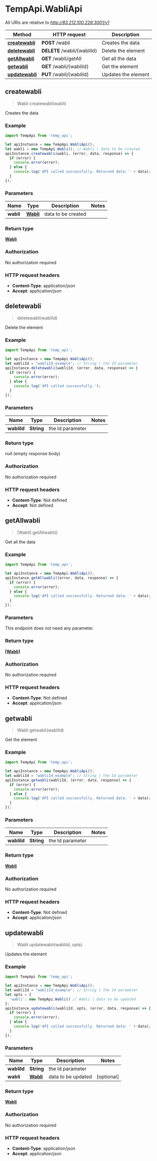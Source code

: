 # TempApi.WabliApi

All URIs are relative to *http://83.212.100.226:3001/v1*

Method | HTTP request | Description
------------- | ------------- | -------------
[**createwabli**](WabliApi.md#createwabli) | **POST** /wabli | Creates the data
[**deletewabli**](WabliApi.md#deletewabli) | **DELETE** /wabli/{wabliId} | Delete the element
[**getAllwabli**](WabliApi.md#getAllwabli) | **GET** /wabli/getAll | Get all the data
[**getwabli**](WabliApi.md#getwabli) | **GET** /wabli/{wabliId} | Get the element
[**updatewabli**](WabliApi.md#updatewabli) | **PUT** /wabli/{wabliId} | Updates the element



## createwabli

> Wabli createwabli(wabli)

Creates the data

### Example

```javascript
import TempApi from 'temp_api';

let apiInstance = new TempApi.WabliApi();
let wabli = new TempApi.Wabli(); // Wabli | data to be created
apiInstance.createwabli(wabli, (error, data, response) => {
  if (error) {
    console.error(error);
  } else {
    console.log('API called successfully. Returned data: ' + data);
  }
});
```

### Parameters


Name | Type | Description  | Notes
------------- | ------------- | ------------- | -------------
 **wabli** | [**Wabli**](Wabli.md)| data to be created | 

### Return type

[**Wabli**](Wabli.md)

### Authorization

No authorization required

### HTTP request headers

- **Content-Type**: application/json
- **Accept**: application/json


## deletewabli

> deletewabli(wabliId)

Delete the element

### Example

```javascript
import TempApi from 'temp_api';

let apiInstance = new TempApi.WabliApi();
let wabliId = "wabliId_example"; // String | the Id parameter
apiInstance.deletewabli(wabliId, (error, data, response) => {
  if (error) {
    console.error(error);
  } else {
    console.log('API called successfully.');
  }
});
```

### Parameters


Name | Type | Description  | Notes
------------- | ------------- | ------------- | -------------
 **wabliId** | **String**| the Id parameter | 

### Return type

null (empty response body)

### Authorization

No authorization required

### HTTP request headers

- **Content-Type**: Not defined
- **Accept**: Not defined


## getAllwabli

> [Wabli] getAllwabli()

Get all the data

### Example

```javascript
import TempApi from 'temp_api';

let apiInstance = new TempApi.WabliApi();
apiInstance.getAllwabli((error, data, response) => {
  if (error) {
    console.error(error);
  } else {
    console.log('API called successfully. Returned data: ' + data);
  }
});
```

### Parameters

This endpoint does not need any parameter.

### Return type

[**[Wabli]**](Wabli.md)

### Authorization

No authorization required

### HTTP request headers

- **Content-Type**: Not defined
- **Accept**: application/json


## getwabli

> Wabli getwabli(wabliId)

Get the element

### Example

```javascript
import TempApi from 'temp_api';

let apiInstance = new TempApi.WabliApi();
let wabliId = "wabliId_example"; // String | the Id parameter
apiInstance.getwabli(wabliId, (error, data, response) => {
  if (error) {
    console.error(error);
  } else {
    console.log('API called successfully. Returned data: ' + data);
  }
});
```

### Parameters


Name | Type | Description  | Notes
------------- | ------------- | ------------- | -------------
 **wabliId** | **String**| the Id parameter | 

### Return type

[**Wabli**](Wabli.md)

### Authorization

No authorization required

### HTTP request headers

- **Content-Type**: Not defined
- **Accept**: application/json


## updatewabli

> Wabli updatewabli(wabliId, opts)

Updates the element

### Example

```javascript
import TempApi from 'temp_api';

let apiInstance = new TempApi.WabliApi();
let wabliId = "wabliId_example"; // String | the Id parameter
let opts = {
  'wabli': new TempApi.Wabli() // Wabli | data to be updated
};
apiInstance.updatewabli(wabliId, opts, (error, data, response) => {
  if (error) {
    console.error(error);
  } else {
    console.log('API called successfully. Returned data: ' + data);
  }
});
```

### Parameters


Name | Type | Description  | Notes
------------- | ------------- | ------------- | -------------
 **wabliId** | **String**| the Id parameter | 
 **wabli** | [**Wabli**](Wabli.md)| data to be updated | [optional] 

### Return type

[**Wabli**](Wabli.md)

### Authorization

No authorization required

### HTTP request headers

- **Content-Type**: application/json
- **Accept**: application/json

